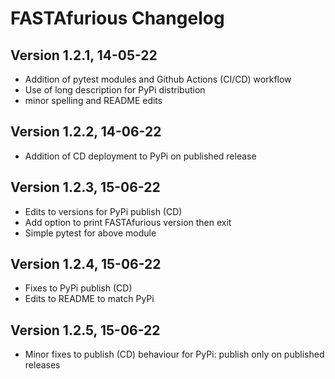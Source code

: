 # FASTAfurious Changelog

## Version 1.2.1, 14-05-22
- Addition of pytest modules and Github Actions (CI/CD) workflow
- Use of long description for PyPi distribution
- minor spelling and README edits

## Version 1.2.2, 14-06-22

- Addition of CD deployment to PyPi on published release

## Version 1.2.3, 15-06-22

- Edits to versions for PyPi publish (CD)
- Add option to print FASTAfurious version then exit
- Simple pytest for above module

## Version 1.2.4, 15-06-22

- Fixes to PyPi publish (CD)
- Edits to README to match PyPi

## Version 1.2.5, 15-06-22

- Minor fixes to publish (CD) behaviour for PyPi: publish only on published releases 
